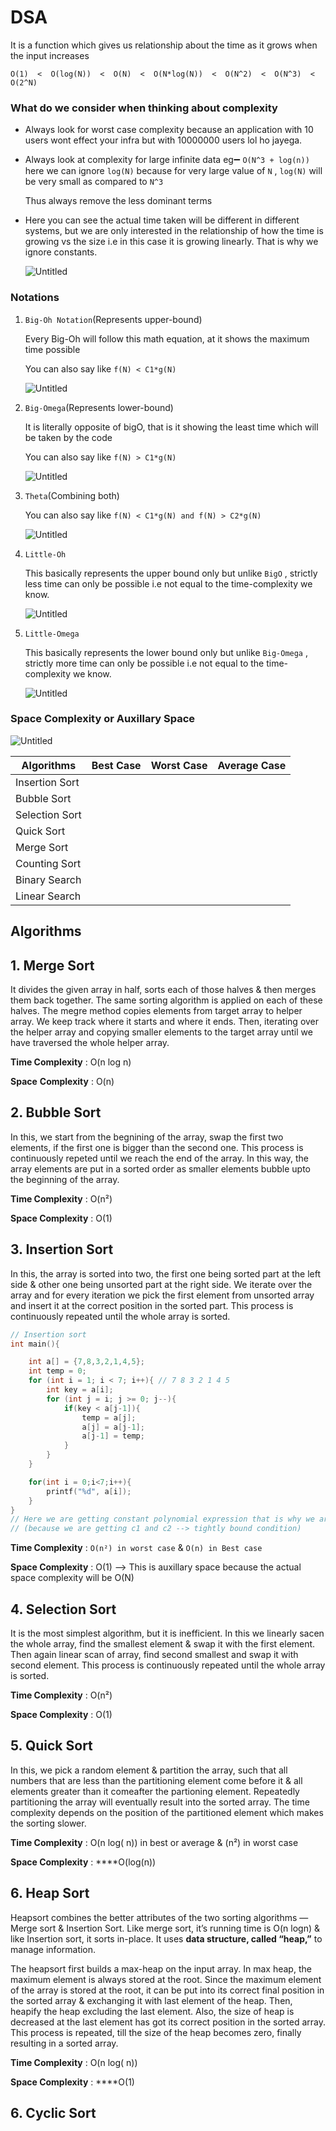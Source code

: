 # DSA

It is a function which gives us relationship about the time as it grows when the input increases

`O(1)  <  O(log(N))  <  O(N)  <  O(N*log(N))  <  O(N^2)  <  O(N^3)  <  O(2^N)`

### What do we consider when thinking about complexity

- Always look for worst case complexity because an application with 10 users wont effect your infra but with 10000000 users lol ho jayega.
- Always look at complexity for large infinite data eg➖ `O(N^3 + log(n))` here we can ignore `log(N)` because for very large value of `N` , `log(N)` will be very small as compared to `N^3`
    
    Thus always remove the less dominant terms 
    
- Here you can see the actual time taken will be different in different systems, but we are only interested in the relationship of how the time is growing vs the size i.e in this case it is growing linearly. That is why we ignore constants.
    
    ![Untitled](https://s3-us-west-2.amazonaws.com/secure.notion-static.com/f61e4bbc-7564-4f27-a622-4251dffdf7d2/Untitled.png)
    

### Notations

1. `Big-Oh Notation`(Represents upper-bound)
    
    Every Big-Oh will follow this math equation, at it shows the maximum time possible
    
    You can also say like `f(N) < C1*g(N)`
    
    ![Untitled](https://s3-us-west-2.amazonaws.com/secure.notion-static.com/5ecd9412-b539-4f27-a925-a56debb19228/Untitled.png)
    
2. `Big-Omega`(Represents lower-bound)
    
    It is literally opposite of bigO, that is it showing the least time which will be taken by the code
    
    You can also say like `f(N) > C1*g(N)`
    
    ![Untitled](https://s3-us-west-2.amazonaws.com/secure.notion-static.com/ea6e13b7-15be-4027-89eb-78600f7e198b/Untitled.png)
    
3. `Theta`(Combining both)
    
    You can also say like `f(N) < C1*g(N) and f(N) > C2*g(N)`
    
    ![Untitled](https://s3-us-west-2.amazonaws.com/secure.notion-static.com/4feaa73f-7af7-4e68-9bff-a84d7042d26c/Untitled.png)
    
4. `Little-Oh`
    
    This basically represents the upper bound only but unlike `BigO` , strictly less time can only be possible i.e not equal to the time-complexity we know.
    
    ![Untitled](https://s3-us-west-2.amazonaws.com/secure.notion-static.com/bfda3d4f-6e5e-4155-abea-0aa08fe13de4/Untitled.png)
    
5. `Little-Omega`
    
    This basically represents the lower bound only but unlike `Big-Omega` , strictly more time can only be possible i.e not equal to the time-complexity we know.
    
    ![Untitled](https://s3-us-west-2.amazonaws.com/secure.notion-static.com/31c1bf21-9cf7-4f83-b681-865ba3c05ad6/Untitled.png)
    

### Space Complexity or Auxillary Space

![Untitled](https://s3-us-west-2.amazonaws.com/secure.notion-static.com/49f92307-bf56-44a8-ab84-206041f0bfb5/Untitled.png)

| Algorithms | Best Case | Worst Case | Average Case |
| --- | --- | --- | --- |
| Insertion Sort |  |  |  |
| Bubble Sort |  |  |  |
| Selection Sort |  |  |  |
| Quick Sort |  |  |  |
| Merge Sort |  |  |  |
| Counting Sort |  |  |  |
| Binary Search |  |  |  |
| Linear Search |  |  |  |

## Algorithms

## **1. Merge Sort**

It divides the given array in half, sorts each of those halves & then merges them back together. The same sorting algorithm is applied on each of these halves. The megre method copies elements from target array to helper array. We keep track where it starts and where it ends. Then, iterating over the helper array and copying smaller elements to the target array until we have traversed the whole helper array.

**Time Complexity** : O(n log n)

**Space** **Complexity** : O(n)

## **2. Bubble Sort**

In this, we start from the begnining of the array, swap the first two elements, if the first one is bigger than the second one. This process is continuously repeted until we reach the end of the array. In this way, the array elements are put in a sorted order as smaller elements bubble upto the beginning of the array.

**Time Complexity** : O(n²)

**Space Complexity** : O(1)

## **3. Insertion Sort**

In this, the array is sorted into two, the first one being sorted part at the left side & other one being unsorted part at the right side. We iterate over the array and for every iteration we pick the first element from unsorted array and insert it at the correct position in the sorted part. This process is continuously repeated until the whole array is sorted.

```c
// Insertion sort
int main(){

    int a[] = {7,8,3,2,1,4,5};
    int temp = 0;
    for (int i = 1; i < 7; i++){ // 7 8 3 2 1 4 5
        int key = a[i];
        for (int j = i; j >= 0; j--){
            if(key < a[j-1]){
                temp = a[j];
                a[j] = a[j-1];
                a[j-1] = temp;
            }
        }
    }

    for(int i = 0;i<7;i++){
        printf("%d", a[i]);
    }
}
// Here we are getting constant polynomial expression that is why we are using theta
// (because we are getting c1 and c2 --> tightly bound condition)
```

**Time Complexity** : `O(n²) in worst case` & `O(n) in Best case`

**Space Complexity** : O(1) —> This is auxillary space because the actual space complexity will be O(N)

## **4. Selection Sort**

It is the most simplest algorithm, but it is inefficient. In this we linearly sacen the whole array, find the smallest element & swap it with the first element. Then again linear scan of array, find second smallest and swap it with second element. This process is continuously repeated until the whole array is sorted.

**Time Complexity** : O(n²)

**Space Complexity** : O(1)

## **5. Quick Sort**

In this, we pick a random element & partition the array, such that all numbers that are less than the partitioning element come before it & all elements greater than it comeafter the partioning element. Repeatedly partitioning the array will eventually result into the sorted array. The time complexity depends on the position of the partitioned element which makes the sorting slower.

**Time Complexity** : O(n log( n)) in best or average & (n²) in worst case

**Space Complexity** : ****O(log(n))

## **6. Heap Sort**

Heapsort combines the better attributes of the two sorting algorithms — Merge sort & Insertion Sort. Like merge sort, it’s running time is O(n logn) & like Insertion sort, it sorts in-place. It uses **data structure, called “heap,”** to manage information.

The heapsort first builds a max-heap on the input array. In max heap, the maximum element is always stored at the root. Since the maximum element of the array is stored at the root, it can be put into its correct final position in the sorted array & exchanging it with last element of the heap. Then, heapify the heap excluding the last element. Also, the size of heap is decreased at the last element has got its correct position in the sorted array. This process is repeated, till the size of the heap becomes zero, finally resulting in a sorted array.

**Time Complexity** : O(n log( n))

**Space Complexity** : ****O(1)

## **6. Cyclic Sort**
